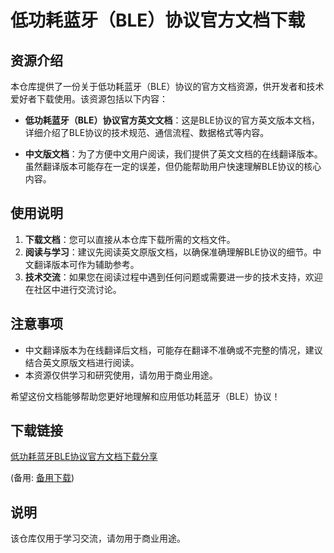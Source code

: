 # 低功耗蓝牙（BLE）协议官方文档下载

## 资源介绍

本仓库提供了一份关于低功耗蓝牙（BLE）协议的官方文档资源，供开发者和技术爱好者下载使用。该资源包括以下内容：

- **低功耗蓝牙（BLE）协议官方英文文档**：这是BLE协议的官方英文版本文档，详细介绍了BLE协议的技术规范、通信流程、数据格式等内容。
  
- **中文版文档**：为了方便中文用户阅读，我们提供了英文文档的在线翻译版本。虽然翻译版本可能存在一定的误差，但仍能帮助用户快速理解BLE协议的核心内容。

## 使用说明

1. **下载文档**：您可以直接从本仓库下载所需的文档文件。
2. **阅读与学习**：建议先阅读英文原版文档，以确保准确理解BLE协议的细节。中文翻译版本可作为辅助参考。
3. **技术交流**：如果您在阅读过程中遇到任何问题或需要进一步的技术支持，欢迎在社区中进行交流讨论。

## 注意事项

- 中文翻译版本为在线翻译后文档，可能存在翻译不准确或不完整的情况，建议结合英文原版文档进行阅读。
- 本资源仅供学习和研究使用，请勿用于商业用途。

希望这份文档能够帮助您更好地理解和应用低功耗蓝牙（BLE）协议！

## 下载链接
[低功耗蓝牙BLE协议官方文档下载分享](https://pan.quark.cn/s/68913366025e) 

(备用: [备用下载](https://pan.baidu.com/s/1jDyaH9sLr7xkbKDAIHM0Rw?pwd=1234))

## 说明

该仓库仅用于学习交流，请勿用于商业用途。
